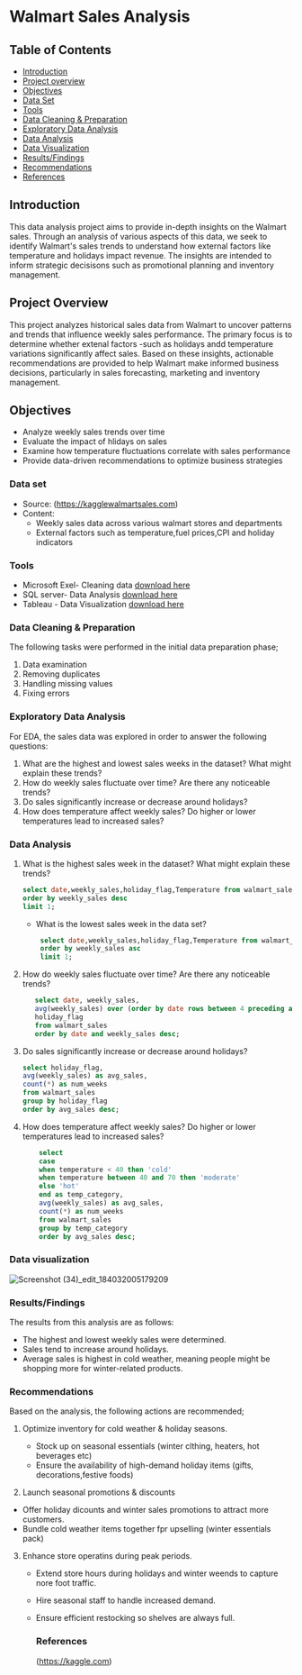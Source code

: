 # Walmart Sales Analysis

## Table of Contents
- [Introduction](intrduction)
- [Project overview](#project-overview)
- [Objectives](objectives)
- [Data Set](#data-set)
- [Tools](#tools)
- [Data Cleaning & Preparation](#data-cleaning-&-preparation)
- [Exploratory Data Analysis](#exploratory-data-analysis)
- [Data Analysis](#data-analysis)
- [Data Visualization](#data-visualization)
- [Results/Findings](#results/findings)
- [Recommendations](#recommendations)
- [References](#references)

## Introduction

This data analysis project aims to provide in-depth insights on the Walmart sales. Through an analysis of various aspects of this data, we seek to identify Walmart's sales trends to understand how external factors like temperature and holidays impact revenue. The insights are intended to inform strategic decisisons such as promotional planning and inventory management.

## Project Overview

This project analyzes historical sales data from Walmart to uncover patterns and trends that influence weekly sales performance. The primary focus is to determine whether extenal factors -such as holidays andd temperature variations significantly affect sales. Based on these insights, actionable recommendations are provided to help Walmart make informed business decisions, particularly in sales forecasting, marketing and inventory management.

## Objectives
- Analyze weekly sales trends over time
- Evaluate the impact of hlidays on sales
- Examine how temperature fluctuations correlate with sales performance
- Provide data-driven recommendations to optimize business strategies

### Data set

- Source: (https://kagglewalmartsales.com)
- Content:
   - Weekly sales data across various walmart stores and departments
   - External factors such as temperature,fuel prices,CPI and holiday indicators

### Tools
- Microsoft Exel- Cleaning data [download here](https://microsoft.com)
- SQL server- Data Analysis [download here](https://mySQL.com)
- Tableau - Data Visualization [download here](https://tableau.com)

### Data Cleaning & Preparation

 The following tasks were performed in the initial data preparation phase;
  1. Data examination
  2. Removing duplicates
  3. Handling missing values
  4. Fixing errors

### Exploratory Data Analysis

  For EDA, the sales data was explored in order to answer the following questions:
  1. What are the highest and lowest sales weeks in the dataset? What might explain these trends?
  2. How do weekly sales fluctuate over time? Are there any noticeable trends?
  3. Do sales significantly increase or decrease around holidays?
  4. How does temperature affect weekly sales? Do higher or lower temperatures lead to increased sales?
     

### Data Analysis
  1. What is the highest sales week in the dataset? What might explain these trends?
     ```sql
     select date,weekly_sales,holiday_flag,Temperature from walmart_sales
     order by weekly_sales desc
     limit 1;
     ```
     - What is the lowest sales week in the data set?
       ```sql
        select date,weekly_sales,holiday_flag,Temperature from walmart_sales
        order by weekly_sales asc
        limit 1;
       ```
  
   2. How do weekly sales fluctuate over time? Are there any noticeable trends?
      ```sql
         select date, weekly_sales,
         avg(weekly_sales) over (order by date rows between 4 preceding and current row) as moving_avg_5w,
         holiday_flag
         from walmart_sales
         order by date and weekly_sales desc;
      ```
  
   3. Do sales significantly increase or decrease around holidays?
      ```sql
      select holiday_flag,
      avg(weekly_sales) as avg_sales,
      count(*) as num_weeks
      from walmart_sales
      group by holiday_flag
      order by avg_sales desc;
      ```
   
   4. How does temperature affect weekly sales? Do higher or lower temperatures lead to increased sales?
       ```sql
           select
           case
           when temperature < 40 then 'cold' 
           when temperature between 40 and 70 then 'moderate'
           else 'hot'
           end as temp_category,
           avg(weekly_sales) as avg_sales, 
           count(*) as num_weeks
           from walmart_sales
           group by temp_category
           order by avg_sales desc;
       ```

### Data visualization

![Screenshot (34)_edit_184032005179209](https://github.com/user-attachments/assets/2897f17c-288d-4c45-b836-df5718061587)




      
### Results/Findings
The results from this analysis are as follows:
- The highest and lowest weekly sales were determined.
- Sales tend to increase around holidays.
- Average sales is highest in cold weather, meaning people might be shopping more for winter-related products.

### Recommendations
Based on the analysis, the following actions are recommended;
1. Optimize inventory for cold weather & holiday seasons.
   - Stock up on seasonal essentials (winter clthing, heaters, hot beverages etc)
   - Ensure the availability of high-demand holiday items (gifts, decorations,festive foods)
     
2. Launch seasonal promotions & discounts
  - Offer holiday dicounts and winter sales promotions to attract more customers.
  - Bundle cold weather items together fpr upselling (winter essentials pack)
    
    
3. Enhance store operatins during peak periods.
   - Extend store hours  during holidays and winter weends to capture nore foot traffic.
   - Hire seasonal staff to handle increased demand.
   - Ensure efficient restocking so shelves are always full. 
   

     ### References
     (https://kaggle.com)




  

